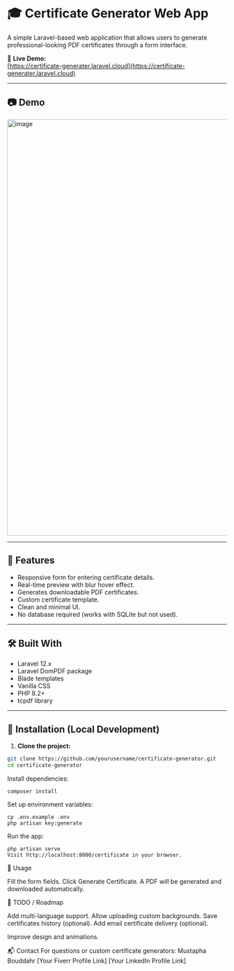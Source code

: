 # 🎓 Certificate Generator Web App

A simple Laravel-based web application that allows users to generate professional-looking PDF certificates through a form interface.

🔗 **Live Demo:**  
[https://certificate-generater.laravel.cloud](https://certificate-generater.laravel.cloud)

---

## 📷 Demo

<img width="1908" height="956" alt="image" src="https://github.com/user-attachments/assets/dd57cfef-dc49-4443-a093-3d83641dff5c" />

---

## 🚀 Features

- Responsive form for entering certificate details.
- Real-time preview with blur hover effect.
- Generates downloadable PDF certificates.
- Custom certificate template.
- Clean and minimal UI.
- No database required (works with SQLite but not used).

---

## 🛠 Built With

- Laravel 12.x
- Laravel DomPDF package
- Blade templates
- Vanilla CSS
- PHP 8.2+
- tcpdf library

---

## 📂 Installation (Local Development)

1. **Clone the project:**

```bash
git clone https://github.com/yourusername/certificate-generator.git
cd certificate-generator
```

Install dependencies:

```
composer install
```

Set up environment variables:
```
cp .env.example .env
php artisan key:generate
```
Run the app:
```
php artisan serve
Visit http://localhost:8000/certificate in your browser.
```

📄 Usage

Fill the form fields.
Click Generate Certificate.
A PDF will be generated and downloaded automatically.

📌 TODO / Roadmap

Add multi-language support.
Allow uploading custom backgrounds.
Save certificates history (optional).
Add email certificate delivery (optional).

Improve design and animations.

📬 Contact
For questions or custom certificate generators:
Mustapha Bouddahr
[Your Fiverr Profile Link]
[Your LinkedIn Profile Link]


